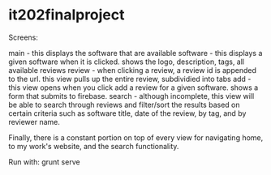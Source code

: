 # it202finalproject

Screens:

main - this displays the software that are available 
software - this displays a given software when it is clicked. shows the logo, description, tags, all available reviews
review - when clicking a review, a review id is appended to the url. this view pulls up the entire review, subdividied into tabs
add - this view opens when you click add a review for a given software. shows a form that submits to firebase.
search - although incomplete, this view will be able to search through reviews and filter/sort the results based on certain criteria such as software title, date of the review, by tag, and by reviewer name.

Finally, there is a constant portion on top of every view for navigating home, to my work's website, and the search functionality.

Run with: grunt serve
